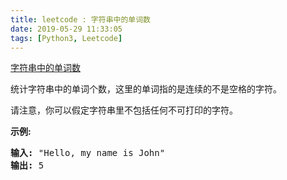 ```yaml
---
title: leetcode : 字符串中的单词数
date: 2019-05-29 11:33:05
tags: [Python3, Leetcode]
---
```


[字符串中的单词数](https://leetcode-cn.com/problems/number-of-segments-in-a-string/)

<p>统计字符串中的单词个数，这里的单词指的是连续的不是空格的字符。</p>

<!-- more -->

<p>请注意，你可以假定字符串里不包括任何不可打印的字符。</p>

<p><strong>示例:</strong></p>

<pre><strong>输入:</strong> &quot;Hello, my name is John&quot;
<strong>输出:</strong> 5
</pre>
